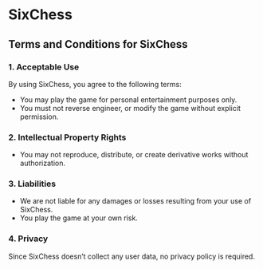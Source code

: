 # SixChess

## Terms and Conditions for SixChess
### 1. Acceptable Use
By using SixChess, you agree to the following terms:
- You may play the game for personal entertainment purposes only.
- You must not reverse engineer, or modify the game without explicit permission.
### 2. Intellectual Property Rights
- You may not reproduce, distribute, or create derivative works without authorization.
### 3. Liabilities
- We are not liable for any damages or losses resulting from your use of SixChess.
- You play the game at your own risk.
### 4. Privacy
Since SixChess doesn’t collect any user data, no privacy policy is required.
